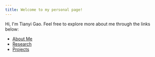 ```yaml
---
title: Welcome to my personal page!
---
```

Hi, I'm Tianyi Gao. Feel free to explore more about me through the links below:

- [About Me](About)
- [Research](Research.md)
- [Projects](Projects.md)